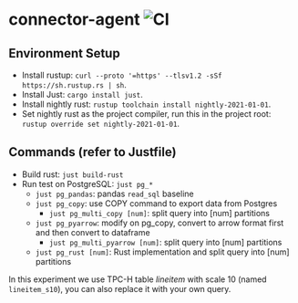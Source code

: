 # connector-agent ![CI](https://github.com/dovahcrow/treerite/workflows/CI/badge.svg)

## Environment Setup

* Install rustup: `curl --proto '=https' --tlsv1.2 -sSf https://sh.rustup.rs | sh`.
* Install Just: `cargo install just`.
* Install nightly rust: `rustup toolchain install nightly-2021-01-01`.
* Set nightly rust as the project compiler, run this in the project root: `rustup override set nightly-2021-01-01`.

## Commands (refer to Justfile)
* Build rust: `just build-rust`
* Run test on PostgreSQL: `just pg_*`
  * `just pg_pandas`: pandas `read_sql` baseline
  * `just pg_copy`: use COPY command to export data from Postgres
    * `just pg_multi_copy [num]`: split query into [num] partitions
  * `just pg_pyarrow`: modify on pg_copy, convert to arrow format first and then convert to dataframe
    * `just pg_multi_pyarrow [num]`: split query into [num] partitions
  * `just pg_rust [num]`: Rust implementation and split query into [num] partitions
  
In this experiment we use TPC-H table *lineitem* with scale 10 (named `lineitem_s10`), you can also replace it with your own query.
